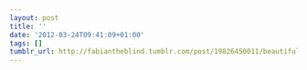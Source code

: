 ```yaml
---
layout: post
title: ''
date: '2012-03-24T09:41:09+01:00'
tags: []
tumblr_url: http://fabiantheblind.tumblr.com/post/19826450011/beautiful
---
```

